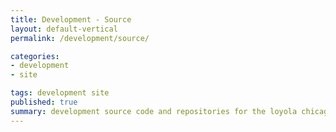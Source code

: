 ```yaml
---
title: Development - Source
layout: default-vertical
permalink: /development/source/

categories:
- development
- site

tags: development site
published: true
summary: development source code and repositories for the loyola chicago metrics project
---
```






